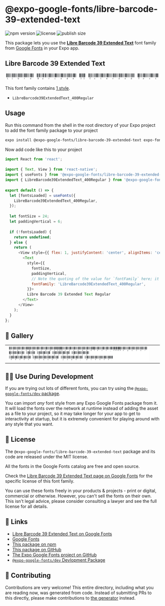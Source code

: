 # @expo-google-fonts/libre-barcode-39-extended-text

![npm version](https://flat.badgen.net/npm/v/@expo-google-fonts/libre-barcode-39-extended-text)
![license](https://flat.badgen.net/github/license/expo/google-fonts)
![publish size](https://flat.badgen.net/packagephobia/install/@expo-google-fonts/libre-barcode-39-extended-text)

This package lets you use the [**Libre Barcode 39 Extended Text**](https://fonts.google.com/specimen/Libre+Barcode+39+Extended+Text) font family from [Google Fonts](https://fonts.google.com/) in your Expo app.

## Libre Barcode 39 Extended Text

![Libre Barcode 39 Extended Text](./font-family.png)

This font family contains [1 style](#-gallery).

- `LibreBarcode39ExtendedText_400Regular`

## Usage

Run this command from the shell in the root directory of your Expo project to add the font family package to your project
```sh
expo install @expo-google-fonts/libre-barcode-39-extended-text expo-font
```

Now add code like this to your project
```js
import React from 'react';

import { Text, View } from 'react-native';
import { useFonts } from '@expo-google-fonts/libre-barcode-39-extended-text/useFonts';
import { LibreBarcode39ExtendedText_400Regular } from '@expo-google-fonts/libre-barcode-39-extended-text/400Regular';

export default () => {
  let [fontsLoaded] = useFonts({
    LibreBarcode39ExtendedText_400Regular,
  });

  let fontSize = 24;
  let paddingVertical = 6;

  if (!fontsLoaded) {
    return undefined;
  } else {
    return (
      <View style={{ flex: 1, justifyContent: 'center', alignItems: 'center' }}>
        <Text
          style={{
            fontSize,
            paddingVertical,
            // Note the quoting of the value for `fontFamily` here; it expects a string!
            fontFamily: 'LibreBarcode39ExtendedText_400Regular',
          }}>
          Libre Barcode 39 Extended Text Regular
        </Text>
      </View>
    );
  }
};

```

## 🔡 Gallery


||||
|-|-|-|
|![LibreBarcode39ExtendedText_400Regular](./LibreBarcode39ExtendedText_400Regular.ttf.png)||||


## 👩‍💻 Use During Development

If you are trying out lots of different fonts, you can try using the [`@expo-google-fonts/dev` package](https://github.com/expo/google-fonts/tree/master/font-packages/dev#readme).

You can import *any* font style from any Expo Google Fonts package from it. It will load the fonts
over the network at runtime instead of adding the asset as a file to your project, so it may take longer
for your app to get to interactivity at startup, but it is extremely convenient
for playing around with any style that you want.

## 📖 License

The `@expo-google-fonts/libre-barcode-39-extended-text` package and its code are released under the MIT license.

All the fonts in the Google Fonts catalog are free and open source.

Check the [Libre Barcode 39 Extended Text page on Google Fonts](https://fonts.google.com/specimen/Libre+Barcode+39+Extended+Text) for the specific license of this font family.

You can use these fonts freely in your products & projects - print or digital, commercial or otherwise. However, you can't sell the fonts on their own. This isn't legal advice, please consider consulting a lawyer and see the full license for all details.

## 🔗 Links

- [Libre Barcode 39 Extended Text on Google Fonts](https://fonts.google.com/specimen/Libre+Barcode+39+Extended+Text)
- [Google Fonts](https://fonts.google.com/)
- [This package on npm](https://www.npmjs.com/package/@expo-google-fonts/libre-barcode-39-extended-text)
- [This package on GitHub](https://github.com/expo/google-fonts/tree/master/font-packages/libre-barcode-39-extended-text)
- [The Expo Google Fonts project on GitHub](https://github.com/expo/google-fonts)
- [`@expo-google-fonts/dev` Devlopment Package](https://github.com/expo/google-fonts/tree/master/font-packages/dev)

## 🤝 Contributing

Contributions are very welcome! This entire directory, including what you are reading now, was generated from code. Instead of submitting PRs to this directly, please make contributions to [the generator](https://github.com/expo/google-fonts/tree/master/packages/generator) instead.
